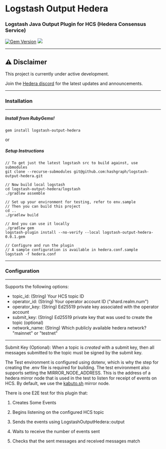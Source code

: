 # Logstash Output Hedera

### Logstash Java Output Plugin for HCS (Hedera Consensus Service)

[![Gem Version](https://badge.fury.io/rb/logstash-output-hedera.svg)](https://badge.fury.io/rb/logstash-output-hedera)
![](https://ruby-gem-downloads-badge.herokuapp.com/logstash-output-hedera/0.0.1)
___
## ⚠️ Disclaimer

This project is currently under active development. 

Join the [Hedera discord](https://hedera.com/discord) for the latest updates and announcements.

____
### Installation
___

##### Install from RubyGems!

`gem install logstash-output-hedera`

or

##### Setup Instructions

```
// To get just the latest logstash src to build against, use submodules
git clone --recurse-submodules git@github.com:hashgraph/logstash-output-hedera.git

// Now build local logstash
cd logstash-output-hedera/logstash
./gradlew assemble

// Set up your environment for testing, refer to env.sample
// Then you can build this project
cd ..
./gradlew build

// And you can use it locally
./gradlew gem
logstash-plugin install --no-verify --local logstash-output-hedera-0.0.1.gem

// Configure and run the plugin
// A sample configuration is available in hedera.conf.sample
logstash -f hedera.conf
```
___
### Configuration
___

Supports the following options:

- topic_id: (String) Your HCS topic ID
- operator_id: (String) Your operator account ID ("shard.realm.num")
- operator_key: (String) Ed25519 private key associated with the operator account
- submit_key: (String) Ed25519 private key that was used to create the topic (optional)
- network_name: (String) Which publicly available hedera network? "mainnet" or "testnet"
___

Submit Key (Optional): When a topic is _created_ with a submit key, then all messages submitted to the topic must be signed by the submit key. 

The Test environment is configured using dotenv, which is why the step for creating the .env file is required for building. The test environment also supports setting the MIRROR_NODE_ADDRESS. This is the address of a hedera mirror node that is used in the test to listen for receipt of events on HCS. By default, we use the [kabuto.sh](https://docs.kabuto.sh) mirror node. 

There is one E2E test for this plugin that:

1) Creates Some Events

2) Begins listening on the configured HCS topic

3) Sends the events using LogstashOutputHedera::output

4) Waits to receive the number of events sent

5) Checks that the sent messages and received messages match
